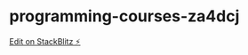# programming-courses-za4dcj

[Edit on StackBlitz ⚡️](https://stackblitz.com/edit/programming-courses-za4dcj)